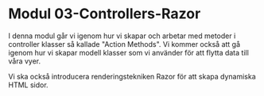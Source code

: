 # Modul 03-Controllers-Razor

I denna modul går vi igenom hur vi skapar och arbetar med metoder i controller klasser så kallade "Action Methods".
Vi kommer också att gå igenom hur vi skapar modell klasser som vi använder för att flytta data till våra vyer.

Vi ska också introducera renderingstekniken Razor för att skapa dynamiska HTML sidor.